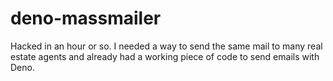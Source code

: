 # deno-massmailer

Hacked in an hour or so. I needed a way to send the same mail to many real estate agents and already had a working piece of code to send emails with Deno.
